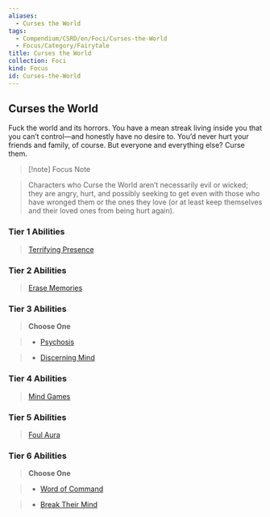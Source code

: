 ```yaml
---
aliases:
  - Curses the World
tags:
  - Compendium/CSRD/en/Foci/Curses-the-World
  - Focus/Category/Fairytale
title: Curses the World
collection: Foci
kind: Focus
id: Curses-the-World
---
```

## Curses the World  
Fuck the world and its horrors. You have a mean streak living inside you that you can’t control—and honestly have no desire to. You’d never hurt your friends and family, of course. But everyone and everything else? Curse them.  
  
>[!note] Focus Note  
>Characters who Curse the World aren’t necessarily evil or wicked; they are angry, hurt, and possibly seeking to get even with those who have wronged them or the ones they love (or at least keep themselves and their loved ones from being hurt again).  
  
  
### Tier 1 Abilities    
> [Terrifying Presence](Terrifying-Presence.md)    
  
### Tier 2 Abilities    
> [Erase Memories](Erase-Memories.md)    
  
  
### Tier 3 Abilities    
> **Choose One**    
>- [Psychosis](Psychosis.md)    
>- [Discerning Mind](Discerning-Mind.md)    
  
  
### Tier 4 Abilities    
> [Mind Games](Mind-Games.md)    
  
  
### Tier 5 Abilities    
> [Foul Aura](Foul-Aura.md)    
  
  
### Tier 6 Abilities    
> **Choose One**    
>- [Word of Command](Word-of-Command.md)    
>- [Break Their Mind](Break-Their-Mind.md)

